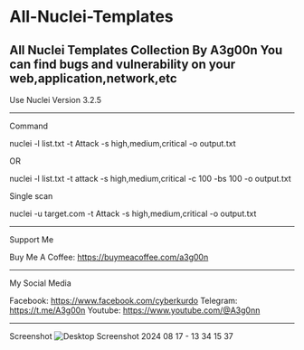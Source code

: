 # All-Nuclei-Templates
All Nuclei Templates Collection By A3g00n You can find bugs and vulnerability on your web,application,network,etc  
------------------------------------------------------------------------------------------------------------------

Use Nuclei Version 3.2.5


-------------------------------------------------------------------------------------------------------------------


Command 

nuclei -l list.txt -t Attack -s high,medium,critical -o output.txt

OR


nuclei -l list.txt -t attack -s high,medium,critical -c 100 -bs 100 -o output.txt

Single scan

nuclei -u target.com -t Attack -s high,medium,critical -o output.txt

----------------------------------------------------------------------------------------------------------------


Support Me 

Buy Me A Coffee: https://buymeacoffee.com/a3g00n

----------------------------------------------------------------------------------------------------------------

My Social Media


Facebook: https://www.facebook.com/cyberkurdo
Telegram: https://t.me/A3g00n
Youtube: https://www.youtube.com/@A3g0nn

---------------------------------------------------------------------------------------------------------------

Screenshot
![Desktop Screenshot 2024 08 17 - 13 34 15 37](https://github.com/user-attachments/assets/9cac1521-7b76-4fa6-a3f1-e6428c6e9234)




